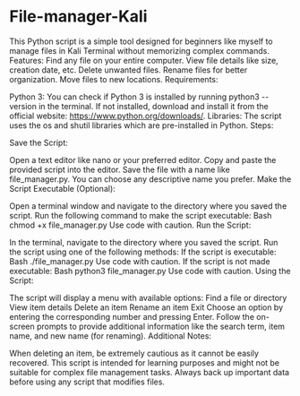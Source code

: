 # File-manager-Kali
This Python script is a simple tool designed for beginners like myself to manage files in Kali Terminal without memorizing complex commands.  Features:  Find any file on your entire computer. View file details like size, creation date, etc. Delete unwanted files. Rename files for better organization. Move files to new locations. 
Requirements:

Python 3: You can check if Python 3 is installed by running python3 --version in the terminal. If not installed, download and install it from the official website: https://www.python.org/downloads/.
Libraries: The script uses the os and shutil libraries which are pre-installed in Python.
Steps:

Save the Script:

Open a text editor like nano or your preferred editor.
Copy and paste the provided script into the editor.
Save the file with a name like file_manager.py. You can choose any descriptive name you prefer.
Make the Script Executable (Optional):

Open a terminal window and navigate to the directory where you saved the script.
Run the following command to make the script executable:
Bash
chmod +x file_manager.py
Use code with caution.
Run the Script:

In the terminal, navigate to the directory where you saved the script.
Run the script using one of the following methods:
If the script is executable:
Bash
./file_manager.py
Use code with caution.
If the script is not made executable:
Bash
python3 file_manager.py
Use code with caution.
Using the Script:

The script will display a menu with available options:
Find a file or directory
View item details
Delete an item
Rename an item
Exit
Choose an option by entering the corresponding number and pressing Enter.
Follow the on-screen prompts to provide additional information like the search term, item name, and new name (for renaming).
Additional Notes:

When deleting an item, be extremely cautious as it cannot be easily recovered.
This script is intended for learning purposes and might not be suitable for complex file management tasks.
Always back up important data before using any script that modifies files.
